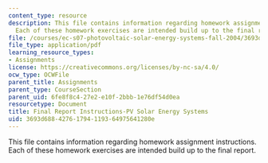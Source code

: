 ```yaml
---
content_type: resource
description: This file contains information regarding homework assignment instructions.
  Each of these homework exercises are intended build up to the final report.
file: /courses/ec-s07-photovoltaic-solar-energy-systems-fall-2004/3693d68842761794119364975641280e_MITEC_S07F04_final_report.pdf
file_type: application/pdf
learning_resource_types:
- Assignments
license: https://creativecommons.org/licenses/by-nc-sa/4.0/
ocw_type: OCWFile
parent_title: Assignments
parent_type: CourseSection
parent_uid: 6fe8f8c4-27e2-e10f-2bbb-1e76df54d0ea
resourcetype: Document
title: Final Report Instructions-PV Solar Energy Systems
uid: 3693d688-4276-1794-1193-64975641280e
---
```

This file contains information regarding homework assignment instructions. Each of these homework exercises are intended build up to the final report.